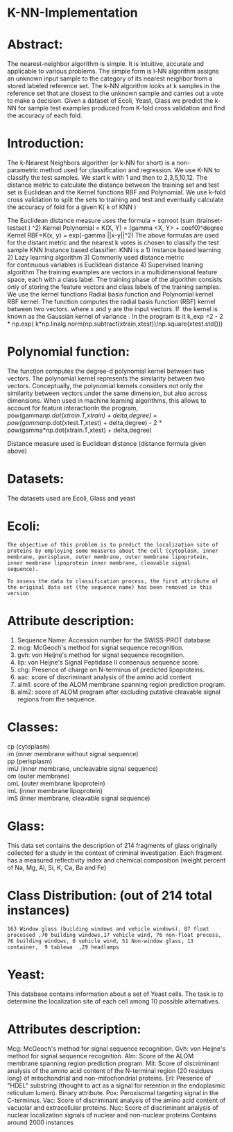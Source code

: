 # K-NN-Implementation

# Abstract:
 The nearest-neighbor algorithm is simple. It is intuitive, accurate and applicable to various problems. The simple form is l-NN algorithm assigns an unknown input sample to the category of its nearest neighbor from a stored labeled reference set. The k-NN algorithm looks at k samples in the reference set that are closest to the unknown sample and carries out a vote to make a decision. Given a dataset of Ecoli, Yeast, Glass we predict the k-NN for sample test examples produced from K-fold cross validation and find the accuracy of each fold.

# Introduction:
 The k-Nearest Neighbors algorithm (or k-NN for short) is a non-parametric method used for classification and regression. We use K-NN to classify the test samples. We start k with 1 and then to 2,3,5,10,12. The distance metric to calculate the distance between the training set and test set is Euclidean and the Kernel functions RBF and Polynomial. We use k-fold cross validation to split the sets to training and test and eventually calculate the accuracy of fold for a given K( k of KNN ) 

The Euclidean distance measure uses the formula = sqrroot (sum (trainset- testset ) ^2)
Kernel Polynomial = K(X, Y) = (gamma <X, Y> + coef0)^degree
Kernel RBF=K(x, y) = exp(-gamma ||x-y||^2)
The above formulas are used for the distant metric and the nearest k votes is chosen to classify the test sample
KNN Instance based classifier:
           KNN is a 
                         1) Instance based learning
                         2) Lazy learning algorithm
                         3) Commonly used distance metric for continuous variables is Euclidean distance
	                       4) Supervised leaning algorithm
The training examples are vectors in a multidimensional feature space, each with a class label. The training phase of the algorithm consists only of storing the feature vectors and class labels of the training samples.
We use the kernel functions Radial basis function and Polynomial kernel
RBF kernel: The function computes the radial basis function (RBF) kernel between two vectors. where x and y are the input vectors. If  the kernel is known as the Gaussian kernel of variance .
In the program is it 
 k_exp =2 - 2 * np.exp( k*np.linalg.norm(np.subtract(xtrain,xtest))/np.square(xtest.std()))

# Polynomial function:
 The function computes the degree-d polynomial kernel between two vectors. The polynomial kernel represents the similarity between two vectors. Conceptually, the polynomial kernels considers not only the similarity between vectors under the same dimension, but also across dimensions. When used in machine learning algorithms, this allows to account for feature interactionIn the program,
pow(gamma*np.dot(xtrain.T,xtrain) + delta,degree) + pow(gamma*np.dot(xtest.T,xtest) + delta,degree) - 2 * pow(gamma*np.dot(xtrain.T,xtest) + delta,degree)

Distance measure used is Euclidean distance (distance formula given above)

# Datasets:
 The datasets used are Ecoli, Glass and yeast
 # Ecoli:
    The objective of this problem is to predict the localization site of proteins by employing some measures about the cell (cytoplasm, inner membrane, perisplasm, outer membrane, outer membrane lipoprotein, inner membrane lipoprotein inner membrane, cleavable signal sequence). 

    To assess the data to classification process, the first attribute of the original data set (the sequence name) has been removed in this version

 # Attribute description:
  1. Sequence Name: Accession number for the SWISS-PROT database
  2. mcg: McGeoch's method for signal sequence recognition.
  3. gvh: von Heijne's method for signal sequence recognition.
  4. lip: von Heijne's Signal Peptidase II consensus sequence score.
  5. chg: Presence of charge on N-terminus of predicted lipoproteins.
  6. aac: score of discriminant analysis of the amino acid content 
  7. alm1: score of the ALOM membrane spanning region prediction program.
  8. alm2: score of ALOM program after excluding putative cleavable signal
	   regions from the sequence.

 # Classes:
  cp  (cytoplasm)                                    
  im  (inner membrane without signal sequence)                      
  pp  (perisplasm)                                   
  imU (inner membrane, uncleavable signal sequence)  
  om  (outer membrane)                                
  omL (outer membrane lipoprotein)                     
  imL (inner membrane lipoprotein)                     
  imS (inner membrane, cleavable signal sequence)  

# Glass:
 This data set contains the description of 214 fragments of glass originally collected for a study in the context of criminal investigation. Each fragment has a measured reflectivity index and chemical composition (weight percent of Na, Mg, Al, Si, K, Ca, Ba and Fe)

 # Class Distribution: (out of 214 total instances)
    163 Window glass (building windows and vehicle windows), 87 float processed ,70 building windows,17 vehicle wind, 76 non-float process, 76 building windows, 0 vehicle wind, 51 Non-window glass, 13 container,  9 tablewa  ,29 headlamps

# Yeast:
   This database contains information about a set of Yeast cells. The task is to determine the localization site of each cell among 10 possible alternatives. 

  # Attributes description: 
Mcg: McGeoch's method for signal sequence recognition. Gvh: von Heijne's method for signal sequence recognition. Alm: Score of the ALOM membrane spanning region prediction program. Mit: Score of discriminant analysis of the amino acid content of the N-terminal region (20 residues long) of mitochondrial and non-mitochondrial proteins. Erl: Presence of "HDEL" substring (thought to act as a signal for retention in the endoplasmic reticulum lumen). Binary attribute. Pox: Peroxisomal targeting signal in the C-terminus. Vac: Score of discriminant analysis of the amino acid content of vacuolar and extracellular proteins. Nuc: Score of discriminant analysis of nuclear localization signals of nuclear and non-nuclear proteins
Contains around 2000 instances
